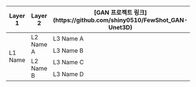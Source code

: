 <table>
    <thead>
        <tr>
            <th>Layer 1</th>
            <th>Layer 2</th>
            <th>[GAN 프로젝트 링크](https://github.com/shiny0510/FewShot_GAN-Unet3D)</th>
        </tr>
    </thead>
    <tbody>
        <tr>
            <td rowspan=4>L1 Name</td>
            <td rowspan=2>L2 Name A</td>
            <td>L3 Name A</td>
        </tr>
        <tr>
            <td>L3 Name B</td>
        </tr>
        <tr>
            <td rowspan=2>L2 Name B</td>
            <td>L3 Name C</td>
        </tr>
        <tr>
            <td>L3 Name D</td>
        </tr>
    </tbody>
</table>
